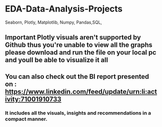 # EDA-Data-Analysis-Projects
Seaborn, Plotly, Matplotlib, Numpy, Pandas,SQL, 
## Important Plotly visuals aren't supported by Github thus you're unable to view all the graphs please download and run the file on your local pc and youll be able to visualize it all

## You can also check out the BI report presented on : https://www.linkedin.com/feed/update/urn:li:activity:71001910733
### It includes all the visuals, insights and recommendations in a compact manner.
